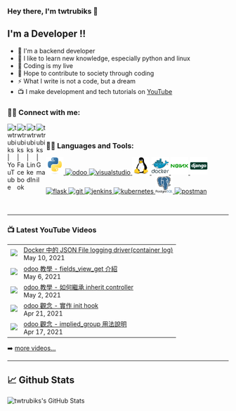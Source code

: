 ### Hey there, I'm twtrubiks 👋

## I'm a Developer !!

- 🔭 I'm a backend developer
- 🌱 I like to learn new knowledge, especially python and linux
- 👯 Coding is my live
- 🥅 Hope to contribute to society through coding
- ⚡  What I write is not a code, but a dream
- 📺 I make development and tech tutorials on [YouTube](https://www.youtube.com/user/blue524326)

### 🙋‍♂️ Connect with me:

[<img align="left" alt="twtrubiks | YouTube" width="22px" src="https://cdn.jsdelivr.net/npm/simple-icons@v3/icons/youtube.svg" />][youtube]
[<img align="left" alt="twtrubiks | Facebook" width="22px" src="https://cdn.jsdelivr.net/npm/simple-icons@v3/icons/facebook.svg" />][facebook]
[<img align="left" alt="twtrubiks | LinkedIn" width="22px" src="https://cdn.jsdelivr.net/npm/simple-icons@v3/icons/linkedin.svg" />][linkedin]
[<img align="left" alt="twtrubiks | Gmail" width="22px" src="https://cdn.jsdelivr.net/npm/simple-icons@v3/icons/gmail.svg" />][gmail]

<br />

### 👨‍💻 Languages and Tools:

<p align="left"> <a href="https://www.python.org" target="_blank"> <img src="https://raw.githubusercontent.com/devicons/devicon/master/icons/python/python-original.svg" alt="python" width="40" height="40"/> <a href="https://www.odoo.com/" target="_blank"> <img src="https://upload.wikimedia.org/wikipedia/commons/thumb/5/50/Odoo_logo.svg/320px-Odoo_logo.svg.png" alt="odoo" width="65" height="40"/> </a> <a href="https://code.visualstudio.com/" target="_blank"> <img src="https://upload.wikimedia.org/wikipedia/commons/thumb/9/9a/Visual_Studio_Code_1.35_icon.svg/240px-Visual_Studio_Code_1.35_icon.svg.png" alt="visualstudio" width="40" height="40"/> </a> <a href="https://www.linux.org/" target="_blank"> <img src="https://raw.githubusercontent.com/devicons/devicon/master/icons/linux/linux-original.svg" alt="linux" width="40" height="40"/> <a href="https://www.docker.com/" target="_blank"> <img src="https://raw.githubusercontent.com/devicons/devicon/master/icons/docker/docker-original-wordmark.svg" alt="docker" width="40" height="40"/> </a> </a> <a href="https://www.nginx.com" target="_blank"> <img src="https://raw.githubusercontent.com/devicons/devicon/master/icons/nginx/nginx-original.svg" alt="nginx" width="40" height="40"/> </a> </a> <a href="https://www.djangoproject.com/" target="_blank"> <img src="https://raw.githubusercontent.com/devicons/devicon/master/icons/django/django-original.svg" alt="django" width="40" height="40"/> </a> <a href="https://flask.palletsprojects.com/" target="_blank"> <img src="https://www.vectorlogo.zone/logos/pocoo_flask/pocoo_flask-icon.svg" alt="flask" width="40" height="40"/> </a> <a href="https://git-scm.com/" target="_blank"> <img src="https://www.vectorlogo.zone/logos/git-scm/git-scm-icon.svg" alt="git" width="40" height="40"/> </a> <a href="https://www.jenkins.io" target="_blank"> <img src="https://www.vectorlogo.zone/logos/jenkins/jenkins-icon.svg" alt="jenkins" width="40" height="40"/> </a> <a href="https://kubernetes.io" target="_blank"> <img src="https://www.vectorlogo.zone/logos/kubernetes/kubernetes-icon.svg" alt="kubernetes" width="40" height="40"/> </a> <a href="https://www.postgresql.org" target="_blank"> <img src="https://raw.githubusercontent.com/devicons/devicon/master/icons/postgresql/postgresql-original-wordmark.svg" alt="postgresql" width="40" height="40"/> </a> <a href="https://postman.com" target="_blank"> <img src="https://www.vectorlogo.zone/logos/getpostman/getpostman-icon.svg" alt="postman" width="40" height="40"/> </a> </p>

<br />

---

### 📺 Latest YouTube Videos

<table>
    <tbody>
<!-- YOUTUBE:START --><tr><td><a href="https://www.youtube.com/watch?v=wb9bONgnFn4"><img width="140px" src="https://i.ytimg.com/vi/wb9bONgnFn4/mqdefault.jpg"></a></td>
<td><a href="https://www.youtube.com/watch?v=wb9bONgnFn4">Docker 中的 JSON File logging driver(container log)</a><br/>May 10, 2021</td></tr>
<tr><td><a href="https://www.youtube.com/watch?v=TpEw3TQiZ_M"><img width="140px" src="https://i.ytimg.com/vi/TpEw3TQiZ_M/mqdefault.jpg"></a></td>
<td><a href="https://www.youtube.com/watch?v=TpEw3TQiZ_M">odoo 教學 - fields_view_get 介紹</a><br/>May 6, 2021</td></tr>
<tr><td><a href="https://www.youtube.com/watch?v=kZG-CKQ2M7A"><img width="140px" src="https://i.ytimg.com/vi/kZG-CKQ2M7A/mqdefault.jpg"></a></td>
<td><a href="https://www.youtube.com/watch?v=kZG-CKQ2M7A">odoo 教學 - 如何繼承 inherit controller</a><br/>May 2, 2021</td></tr>
<tr><td><a href="https://www.youtube.com/watch?v=2ZmfH3wBHm8"><img width="140px" src="https://i.ytimg.com/vi/2ZmfH3wBHm8/mqdefault.jpg"></a></td>
<td><a href="https://www.youtube.com/watch?v=2ZmfH3wBHm8">odoo 觀念 - 實作 init hook</a><br/>Apr 21, 2021</td></tr>
<tr><td><a href="https://www.youtube.com/watch?v=FCmRNUSkh10"><img width="140px" src="https://i.ytimg.com/vi/FCmRNUSkh10/mqdefault.jpg"></a></td>
<td><a href="https://www.youtube.com/watch?v=FCmRNUSkh10">odoo 觀念 - implied_group 用法說明</a><br/>Apr 17, 2021</td></tr>
<!-- YOUTUBE:END -->
    </tbody>
</table>

➡️ [more videos...](https://www.youtube.com/user/blue524326)

---

## 📈 Github Stats

<p align="left">
  <img align="left" alt="twtrubiks's GitHub Stats" src="https://github-readme-stats.vercel.app/api?username=twtrubiks&show_icons=true&hide_border=true" />
</p>

[youtube]: https://www.youtube.com/user/blue524326
[linkedin]: https://www.linkedin.com/in/twtrubiks-a09330145/
[facebook]: https://www.facebook.com/TWTRubiks
[gmail]: mailto:twtrubiks@gmail.com
